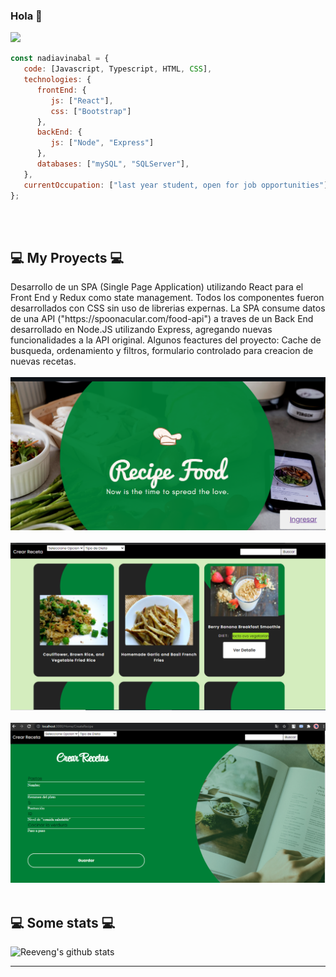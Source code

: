 ### Hola 👋
<img src="https://ciberninjas.com/wp-content/uploads/2021/03/mejores-paginas-aprender-programacion.webp"/>


```js
const nadiavinabal = {
   code: [Javascript, Typescript, HTML, CSS],
   technologies: {
      frontEnd: {
         js: ["React"],
         css: ["Bootstrap"]
      },
      backEnd: {
         js: ["Node", "Express"]
      },
      databases: ["mySQL", "SQLServer"],
   },
   currentOccupation: ["last year student, open for job opportunities"],
};
```
</br></br>
<h2>💻 My Proyects 💻</h2>
 Desarrollo de un SPA (Single Page Application) utilizando React para el Front End y
  Redux como state management. Todos los componentes fueron desarrollados con CSS
  sin uso de librerias expernas.
  La SPA consume datos de una API ("https://spoonacular.com/food-api") a traves de un
  Back End desarrollado en Node.JS utilizando Express, agregando nuevas funcionalidades 
  a la API original. 
  Algunos feactures del proyecto: Cache de busqueda, ordenamiento y filtros,
  formulario controlado para creacion de nuevas recetas.
</br></br>
<img src="https://github.com/nadiavinabal/nadiavinabal/blob/main/1.png?raw=true"/>
</br></br>
<img src="https://github.com/nadiavinabal/nadiavinabal/blob/main/2.png?raw=true"/>
</br></br>
<img src="https://github.com/nadiavinabal/nadiavinabal/blob/main/3.png?raw=true"/>
</br></br>
<h2>💻 Some stats 💻</h2>

![Reeveng's github stats](https://github-readme-stats.vercel.app/api?username=reeveng&show_icons=true&title_color=fff&icon_color=79ff97&text_color=9f9f9f&bg_color=151515)

---
